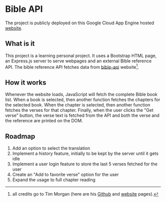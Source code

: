 # Bible API
The project is publicly deployed on this Google Cloud App Engine hosted [website](https://high-balancer-452319-n8.rj.r.appspot.com/verse).

## What is it
This project is a learning personal project. It uses a Bootstrap HTML page, an Express.js server to serve webpages and an external Bible reference API. The bible reference API fetches data from [bible-api](https://bible-api.com/) website[^1].

## How it works
Whenever the website loads, JavaScript will fetch the complete Bible book list. When a book is selected, then another function fetches the chapters for the selected book. When the chapter is selected, then another function fetches the verses for that chapter. Finally, when the user clicks the "Get verse" button, the verse text is fetched from the API and both the verse and the reference are printed on the DOM.

## Roadmap
1. Add an option to select the translation
2. Implement a history feature, initially to be kept by the server until it gets idle
3. Implement a user login feature to store the last 5 verses fetched for the user
4. Create an "Add to favorite verse" option for the user
5. Expand the usage to full chapter reading

[^1]: all credits go to Tim Morgan (here are his [Github](https://github.com/seven1m) and [website](https://timmorgan.dev/) pages).